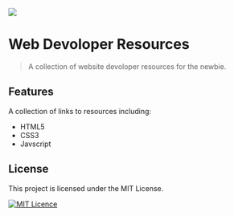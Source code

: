 ![](images/markus-spiske-507983-unsplash.jpg)

# Web Devoloper Resources

> A collection of website devoloper resources for the newbie.

## Features

A collection of links to resources including:

- HTML5
- CSS3
- Javscript

## License

This project is licensed under the MIT License.

<!-- badge -->

[![MIT Licence](https://badges.frapsoft.com/os/mit/mit.svg?v=103)](https://opensource.org/licenses/mit-license.php)

<!-- [![CC0](http://i.creativecommons.org/p/zero/1.0/88x31.png)](http://creativecommons.org/publicdomain/zero/1.0/) -->

<!-- endbadge -->
